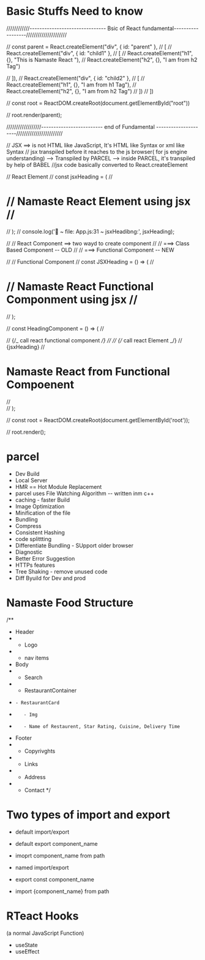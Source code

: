 # Basic Stuffs Need to know

////////////------------------------------- Bsic of React
fundamental------------------/////////////////////

// const parent = React.createElement("div", { id: "parent" }, // [ //
React.createElement("div", { id: "child1" }, // [ // React.createElement("h1",
{}, "This is Namaste React "), // React.createElement("h2", {}, "I am from h2
Tag")

// ]), // React.createElement("div", { id: "child2" }, // [ //
React.createElement("h1", {}, "I am from h1 Tag"), // React.createElement("h2",
{}, "I am from h2 Tag") // ]) // ])

// const root = ReactDOM.createRoot(document.getElementById("root"))

// root.render(parent);

//////////////////------------------------- end of Fundamental
---------------------////////////////////////

// JSX ==> is not HTML like JavaScript, It's HTML like Syntax or xml like Syntax
// jsx transpiled before it reaches to the js browser( for js engine
understanding) --> Transpiled by PARCEL --> inside PARCEL, it's transpiled by
help of BABEL //jsx code basically converted to React.createElement

// React Element // const jsxHeading = ( // <h1 className='head' tabIndex='5'>
// Namaste React Element using jsx // </h1> // ); // console.log('🚀 ~ file:
App.js:31 ~ jsxHeadibng:', jsxHeading);

// // React Component ==> two wayd to create component // // ===> Class Based
Component -- OLD // // ===> Functional Component -- NEW

// // Functional Component // const JSXHeading = () => ( //

<h1 className='head' tabIndex='5'> // Namaste React Functional Componment using
jsx // </h1> // );

// const HeadingComponent = () => ( // <div id='container'> // {/_ call react
functional component _/} // <JSXHeading /> // {/_ call react Element _/} //
{jsxHeading} // <h1 className='heading'>Namaste React from Functional
Compoenent</h1> // </div> // );

// const root = ReactDOM.createRoot(document.getElementById('root'));

// root.render(<HeadingComponent />);

# parcel

- Dev Build
- Local Server
- HMR == Hot Module Replacement
- parcel uses File Watching Algorithm -- written inm c++
- caching - faster Build
- Image Optimization
- Minification of the file
- Bundling
- Compress
- Consistent Hashing
- code splittting
- Differentiate Bundling - SUpport older browser
- Diagnostic
- Better Error Suggestion
- HTTPs features
- Tree Shaking - remove unused code
- Diff Byuild for Dev and prod

# Namaste Food Structure

/\*\*

- Header
- - Logo
- - nav items
- Body
- - Search
- - RestaurantContainer
-     - RestaurantCard
-        - Img
-        - Name of Restaurent, Star Rating, Cuisine, Delivery Time
- Footer
- - Copyrivghts
- - Links
- - Address
- - Contact \*/

# Two types of import and export

- default import/export
- default export component_name
- imoprt component_name from path

- named import/export
- export const component_name
- import {component_name} from path

# RTeact Hooks

(a normal JavaScript Function)

- useState
- useEffect
